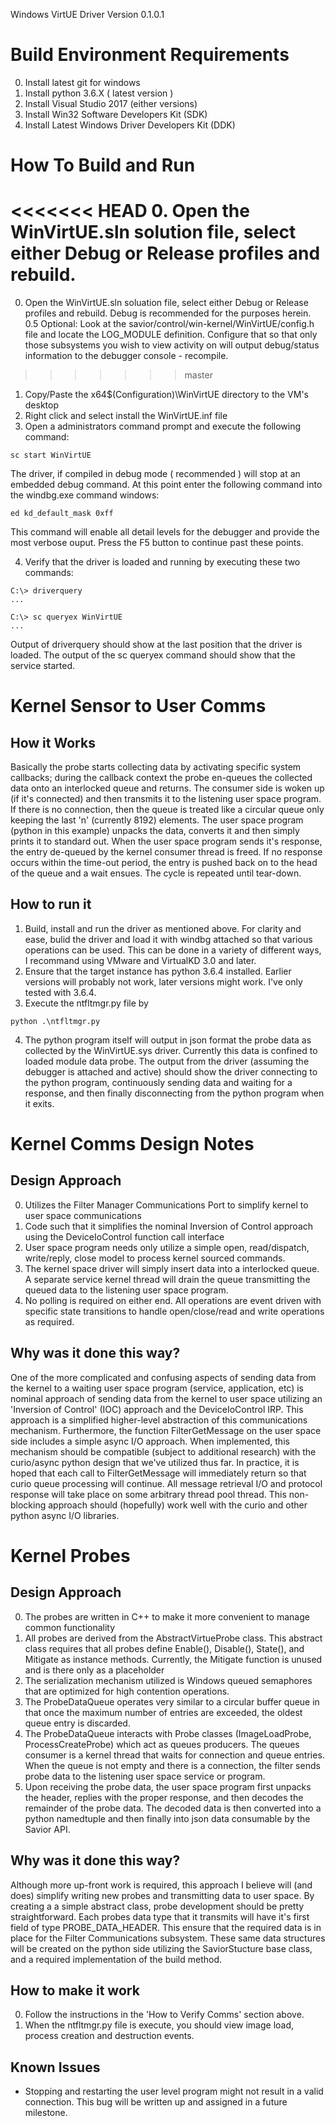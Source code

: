 Windows VirtUE Driver
Version 0.1.0.1

# Build Environment Requirements
0. Install latest git for windows
1. Install python 3.6.X ( latest version )
2. Install Visual Studio 2017 (either versions)
3. Install Win32 Software Developers Kit (SDK)
4. Install Latest Windows Driver Developers Kit (DDK)


# How To Build and Run
<<<<<<< HEAD
0. Open the WinVirtUE.sln solution file, select either Debug or Release profiles and rebuild.
=======
0. Open the WinVirtUE.sln soluation file, select either Debug or Release profiles and rebuild.  Debug is recommended for the purposes herein.  
0.5 Optional:  Look at the savior/control/win-kernel/WinVirtUE/config.h file and locate the LOG_MODULE definition.  Configure that so that only those subsystems you wish to view activity on will output debug/status information to the debugger console - recompile.
>>>>>>> master
1. Copy/Paste the x64\$(Configuration)\WinVirtUE directory to the VM's desktop
2. Right click and select install the WinVirtUE.inf file
3. Open a administrators command prompt and execute the following command:
```Cmd
sc start WinVirtUE
```
The driver, if compiled in debug mode ( recommended ) will stop at an embedded debug command.  At this point enter the following command into the windbg.exe command windows:
``` windbg.exe
ed kd_default_mask 0xff
```
This command will enable all detail levels for the debugger and provide the most verbose ouput.  Press the F5 button to continue past these points.

4. Verify that the driver is loaded and running by executing these two commands:
```Cmd
C:\> driverquery
...

C:\> sc queryex WinVirtUE
...
```
Output of driverquery should show at the last position that the driver is loaded.  The output of the sc queryex command should show that the service started.


# Kernel Sensor to User Comms

## How it Works
Basically the probe starts collecting data by activating specific system callbacks; during the callback context the probe en-queues the collected data onto an interlocked queue and returns.  The consumer side is woken up  (if it's connected) and then transmits it to the listening user space program.  If there is no connection, then the queue is treated like a circular queue only keeping the last 'n'  (currently 8192) elements.  The user  space program (python in this example) unpacks the data, converts it and then simply prints it to standard out.  When the user space program sends it's response, the entry de-queued by the kernel consumer thread is freed.  If no response occurs within the time-out period, the entry is pushed back on to the head of the queue and a wait ensues.  The cycle is repeated until tear-down.

## How to run it
1. Build, install and run the driver as mentioned above.  For clarity and ease, bulid the driver and load it with windbg attached so that various operations can be used.  This can be done in a variety of different ways, I recommand using VMware and VirtualKD 3.0 and later.
2. Ensure that the target instance has python 3.6.4 installed. Earlier versions will probably not work, later versions might work.  I've only tested with 3.6.4. 
3. Execute the ntfltmgr.py file by
```Cmd
python .\ntfltmgr.py
```
4. The python program itself will output in json format the probe data as collected by the WinVirtUE.sys driver.  Currently this data is confined to loaded module data probe.  The output from the driver (assuming the debugger is attached and active) should show the driver connecting to the python program, continuously sending data and waiting for a response, and then finally disconnecting from the python
program when it exits.

#  Kernel Comms Design Notes
## Design Approach
0. Utilizes the Filter Manager Communications Port to simplify kernel to user space communications
1. Code such that it simplifies the nominal Inversion of Control approach using the DeviceIoControl function call interface
2. User space program needs only utilize a simple open, read/dispatch, write/reply, close model to process kernel sourced commands.
3. The kernel space driver will simply insert data into a interlocked queue. A separate service kernel thread will drain the queue transmitting the queued data to the listening user space program.
4. No polling is required on either end.  All operations are event driven with specific state transitions to handle open/close/read and write operations as required.
## Why was it done this way?
One of the more complicated and confusing aspects of sending data from the kernel to a waiting user space program (service, application, etc) is nominal approach of sending data from the kernel to user space utilizing an 'Inversion of Control' (IOC) approach and the DeviceIoControl IRP.  This approach is a simplified higher-level abstraction of this communications mechanism.  Furthermore, the function FilterGetMessage on the user space side includes a simple async I/O approach.  When implemented, this mechanism should be compatible (subject to additional research) with the curio/async python design that we've utilized thus far.  In practice, it is hoped that each call to FilterGetMessage will immediately return so that curio queue processing will continue.  All message retrieval I/O and protocol response will take place on some arbitrary thread pool thread.  This non-blocking approach should (hopefully) work well with the curio and other python async I/O libraries.

# Kernel Probes
## Design Approach
0. The probes are written in C++ to make it more convenient to manage common functionality
1. All probes are derived from the AbstractVirtueProbe class.  This abstract class requires that all probes define Enable(), Disable(), State(), and Mitigate as instance methods.  Currently, the Mitigate function is unused and is there only as a placeholder
2. The serialization mechanism utilized is Windows queued semaphores that are optimized for high contention operations.  
3. The ProbeDataQueue operates very similar to a circular buffer queue in that once the maximum number of entries are exceeded, the oldest queue entry is discarded.  
4. The ProbeDataQueue interacts with Probe classes (ImageLoadProbe, ProcessCreateProbe) which act as queues producers.  The queues consumer is a kernel thread that waits for connection and queue entries.  When the queue is not empty and there is a connection, the filter sends probe data to the listening user space service or program.
5. Upon receiving the probe data, the user space program first unpacks the header, replies with the proper response, and then decodes the remainder of the probe data.  The decoded data is then converted into a python namedtuple and then finally into json data consumable by the Savior API.
##  Why was it done this way?
Although more up-front work is required, this approach I believe will (and does) simplify writing new probes and transmitting data to user space.  By creating a a simple abstract class, probe development should be pretty straightforward.  Each probes data type that it transmits will have it's first field of type PROBE_DATA_HEADER.  This ensure that the required data is in place for the Filter Communications subsystem.  These same data structures will be created on the python side utilizing the SaviorStucture base class, and a required implementation of the build method.
## How to make it work
0. Follow the instructions in the 'How to Verify Comms' section above.
1. When the ntfltmgr.py file is execute, you should view image load, process creation and destruction events.

## Known Issues
* Stopping and restarting the user level program might not result in a valid connection.  This bug will be written up and assigned in a future milestone.

